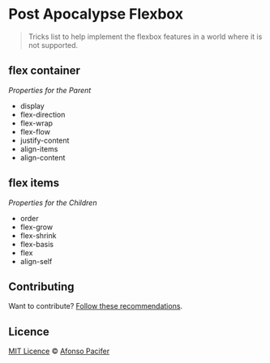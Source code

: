 # Post Apocalypse Flexbox

> Tricks list to help implement the flexbox features in a world where it is not supported.

## flex container
*Properties for the Parent*

- display
- flex-direction
- flex-wrap
- flex-flow
- justify-content
- align-items
- align-content

## flex items
*Properties for the Children*

- order
- flex-grow
- flex-shrink
- flex-basis
- flex
- align-self

## Contributing

Want to contribute? [Follow these recommendations](CONTRIBUTING.md).

## Licence

[MIT Licence](LICENCE.md) © [Afonso Pacifer](https://github.com/afonsopacifer)
